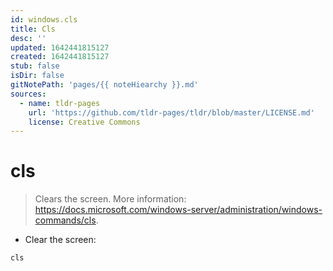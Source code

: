 ```yaml
---
id: windows.cls
title: Cls
desc: ''
updated: 1642441815127
created: 1642441815127
stub: false
isDir: false
gitNotePath: 'pages/{{ noteHiearchy }}.md'
sources:
  - name: tldr-pages
    url: 'https://github.com/tldr-pages/tldr/blob/master/LICENSE.md'
    license: Creative Commons
---
```

# cls

> Clears the screen.
> More information: <https://docs.microsoft.com/windows-server/administration/windows-commands/cls>.

- Clear the screen:

`cls`


